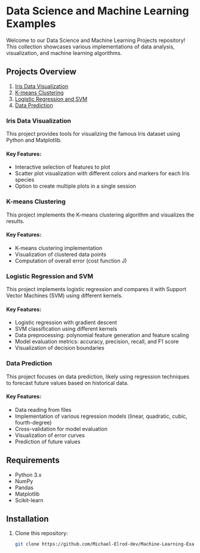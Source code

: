 # Data Science and Machine Learning Examples

Welcome to our Data Science and Machine Learning Projects repository! This collection showcases various implementations of data analysis, visualization, and machine learning algorithms.

## Projects Overview

1. [Iris Data Visualization](#iris-data-visualization)
2. [K-means Clustering](#k-means-clustering)
3. [Logistic Regression and SVM](#logistic-regression-and-svm)
4. [Data Prediction](#data-prediction)

### Iris Data Visualization

This project provides tools for visualizing the famous Iris dataset using Python and Matplotlib.

#### Key Features:
- Interactive selection of features to plot
- Scatter plot visualization with different colors and markers for each Iris species
- Option to create multiple plots in a single session

### K-means Clustering

This project implements the K-means clustering algorithm and visualizes the results.

#### Key Features:
- K-means clustering implementation
- Visualization of clustered data points
- Computation of overall error (cost function J)

### Logistic Regression and SVM

This project implements logistic regression and compares it with Support Vector Machines (SVM) using different kernels.

#### Key Features:
- Logistic regression with gradient descent
- SVM classification using different kernels
- Data preprocessing: polynomial feature generation and feature scaling
- Model evaluation metrics: accuracy, precision, recall, and F1 score
- Visualization of decision boundaries

### Data Prediction

This project focuses on data prediction, likely using regression techniques to forecast future values based on historical data.

#### Key Features:
- Data reading from files
- Implementation of various regression models (linear, quadratic, cubic, fourth-degree)
- Cross-validation for model evaluation
- Visualization of error curves
- Prediction of future values

## Requirements

- Python 3.x
- NumPy
- Pandas
- Matplotlib
- Scikit-learn

## Installation

1. Clone this repository:
   ```bash
   git clone https://github.com/Michael-Elrod-dev/Machine-Learning-Examples.git
   ```
